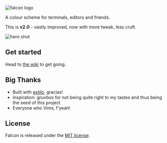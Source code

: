 ![falcon logo](https://raw.githubusercontent.com/fenetikm/falcon/feature/more_colours/support/logo2.png)

A colour scheme for terminals, editors and friends.

This is **v2.0** - vastly improved, now with more tweak, less cruft.

![hero shot](https://raw.githubusercontent.com/fenetikm/falcon/feature/more_colours/support/hero2.png)

## Get started

Head to [the wiki](https://github.com/fenetikm/falcon/wiki/Installation) to get going.

## Big Thanks

* Built with [estilo](https://github.com/jacoborus/estilo), gracias!
* Inspiration: gruvbox for not being quite right to my tastes and thus being the seed of this project
* Everyone who Vims, f'yeah!

## License

Falcon is released under the [MIT license](https://github.com/fenetikm/falcon/blob/master/LICENSE).

